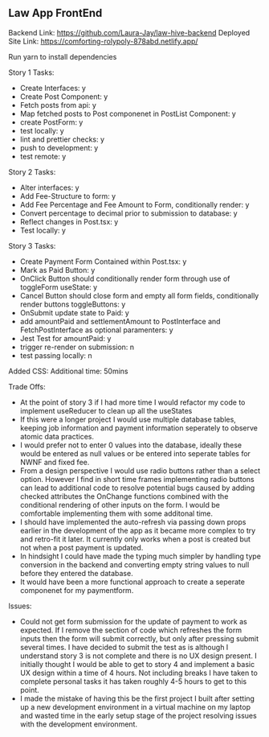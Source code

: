 ## Law App FrontEnd 

Backend Link: https://github.com/Laura-Jay/law-hive-backend
Deployed Site Link: https://comforting-rolypoly-878abd.netlify.app/

Run yarn to install dependencies

Story 1 Tasks: 

- Create Interfaces: y
- Create Post Component: y
- Fetch posts from api: y
- Map fetched posts to Post componenet in PostList Component: y
- create PostForm: y
- test locally: y 
- lint and prettier checks: y
- push to development: y
- test remote: y


Story 2 Tasks: 

- Alter interfaces: y
- Add Fee-Structure to form: y 
- Add Fee Percentage and Fee Amount to Form, conditionally render: y 
- Convert percentage to decimal prior to submission to database: y
- Reflect changes in Post.tsx: y
- Test locally: y 

Story 3 Tasks: 

- Create Payment Form Contained within Post.tsx: y
- Mark as Paid Button: y
- OnClick Button should conditionally render form through use of toggleForm useState: y
- Cancel Button should close form and empty all form fields, conditionally render buttons toggleButtons: y
- OnSubmit update state to Paid: y
- add amountPaid and settlementAmount to PostInterface and FetchPostInterface as optional paramenters: y
- Jest Test for amountPaid: y
- trigger re-render on submission: n 
- test passing locally: n 

Added CSS: 
Additional time: 50mins

Trade Offs: 

- At the point of story 3 if I had more time I would refactor my code to implement useReducer to clean up all the useStates
- If this were a longer project I would use multiple database tables, keeping job information and payment information seperately to observe atomic data practices. 
- I would prefer not to enter 0 values into the database, ideally these would be entered as null values or be entered into seperate tables for NWNF and fixed fee. 
- From a design perspective I would use radio buttons rather than a select option. However I find in short time frames implementing radio buttons can lead to additional code to resolve potential bugs caused by adding checked attributes the OnChange functions combined with the conditional rendering of other inputs on the form. I would be comfortable implementing them with some additonal time. 
- I should have implemented the auto-refresh via passing down props earlier in the development of the app as it became more complex to try and retro-fit it later. It currently only works when a post is created but not when a post payment is updated. 
- In hindsight I could have made the typing much simpler by handling type conversion in the backend and converting empty string values to null before they entered the database. 
- It would have been a more functional approach to create a seperate componenet for my paymentform. 

Issues: 

- Could not get form submission for the update of payment to work as expected. If I remove the section of code which refreshes the form inputs then the form will submit correctly, but only after pressing submit several times. I have decided to submit the test as is although I understand story 3 is not complete and there is no UX design present. I initially thought I would be able to get to story 4 and implement a basic UX design within a time of 4 hours. Not including breaks I have taken to complete personal tasks it has taken roughly 4-5 hours to get to this point.
- I made the mistake of having this be the first project I built after setting up a new development environment in a virtual machine on my laptop and wasted time in the early setup stage of the project resolving issues with the development environment.


